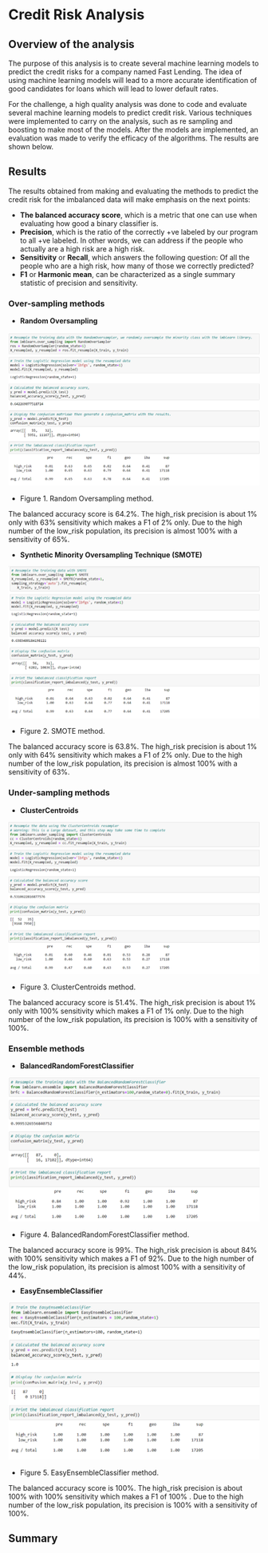# Credit Risk Analysis

## Overview of the analysis
The purpose of this analysis is to create several machine learning models to predict the credit risks for a company named Fast Lending. The idea of using machine learning models will lead to a more accurate identification of good candidates for loans which will lead to lower default rates. 

For the challenge, a high quality analysis was done to code and evaluate several machine learning models to predict credit risk. Various techniques were implemented to carry on the analysis, such as re sampling and boosting to make most of the models. After the models are implemented, an evaluation was made to verify the efficacy of the algorithms. The results are shown below. 

## Results
The results obtained from making and evaluating the methods to predict the credit risk for the imbalanced data will make emphasis on the next points:
- **The balanced accuracy score**, which is a metric that one can use when evaluating how good a binary classifier is. 
- **Precision**, which is the ratio of the correctly +ve labeled by our program to all +ve labeled. In other words, we can address if the people who actually are a high risk are a high risk.
- **Sensitivity** or **Recall**, which answers the following question: Of all the people who are a high risk, how many of those we correctly predicted?
- **F1** or **Harmonic mean**, can be characterized as a single summary statistic of precision and sensitivity.

### Over-sampling methods

- **Random Oversampling**

![](https://github.com/Frankdiazw/Credit_Risk_Analysis/blob/main/Resources/Random_Oversampling.png)
- Figure 1. Random Oversampling method.

The balanced accuracy score is 64.2%. The high_risk precision is about 1% only with 63% sensitivity which makes a F1 of 2% only. Due to the high number of the low_risk population, its precision is almost 100% with a sensitivity of 65%.

- **Synthetic Minority Oversampling Technique (SMOTE)**

![](https://github.com/Frankdiazw/Credit_Risk_Analysis/blob/main/Resources/SMOTE.png)
- Figure 2. SMOTE method.

The balanced accuracy score is 63.8%. The high_risk precision is about 1% only with 64% sensitivity which makes a F1 of 2% only. Due to the high number of the low_risk population, its precision is almost 100% with a sensitivity of 63%.

### **Under-sampling methods**
- **ClusterCentroids**

![](https://github.com/Frankdiazw/Credit_Risk_Analysis/blob/main/Resources/ClusterCentroids.png)
- Figure 3. ClusterCentroids method.

The balanced accuracy score is 51.4%. The high_risk precision is about 1% only with 100% sensitivity which makes a F1 of 1% only. Due to the high number of the low_risk population, its precision is 100% with a sensitivity of 100%.

### Ensemble methods
- **BalancedRandomForestClassifier**

![](https://github.com/Frankdiazw/Credit_Risk_Analysis/blob/main/Resources/Balanced_Random_Forest_Classifier.png)
- Figure 4. BalancedRandomForestClassifier method.

The balanced accuracy score is 99%. The high_risk precision is about 84% with 100% sensitivity which makes a F1 of 92%. Due to the high number of the low_risk population, its precision is almost 100% with a sensitivity of 44%.

- **EasyEnsembleClassifier**

![](https://github.com/Frankdiazw/Credit_Risk_Analysis/blob/main/Resources/Easy_Ensemble_AdaBoost_Classifier.png)
- Figure 5. EasyEnsembleClassifier method.

The balanced accuracy score is 100%. The high_risk precision is about 100% with 100% sensitivity which makes a F1 of 100% . Due to the high number of the low_risk population, its precision is 100% with a sensitivity of 100%.

## Summary
